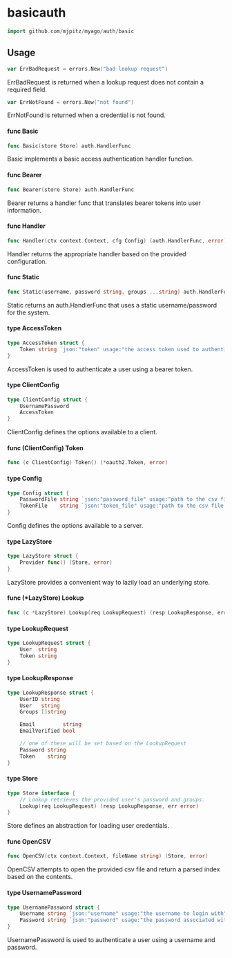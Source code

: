 # basicauth




```go
import github.com/mjpitz/myago/auth/basic
```

## Usage

```go
var ErrBadRequest = errors.New("bad lookup request")
```
ErrBadRequest is returned when a lookup request does not contain a required
field.

```go
var ErrNotFound = errors.New("not found")
```
ErrNotFound is returned when a credential is not found.

#### func  Basic

```go
func Basic(store Store) auth.HandlerFunc
```
Basic implements a basic access authentication handler function.

#### func  Bearer

```go
func Bearer(store Store) auth.HandlerFunc
```
Bearer returns a handler func that translates bearer tokens into user
information.

#### func  Handler

```go
func Handler(ctx context.Context, cfg Config) (auth.HandlerFunc, error)
```
Handler returns the appropriate handler based on the provided configuration.

#### func  Static

```go
func Static(username, password string, groups ...string) auth.HandlerFunc
```
Static returns an auth.HandlerFunc that uses a static username/password for the
system.

#### type AccessToken

```go
type AccessToken struct {
	Token string `json:"token" usage:"the access token used to authenticate requests"`
}
```

AccessToken is used to authenticate a user using a bearer token.

#### type ClientConfig

```go
type ClientConfig struct {
	UsernamePassword
	AccessToken
}
```

ClientConfig defines the options available to a client.

#### func (ClientConfig) Token

```go
func (c ClientConfig) Token() (*oauth2.Token, error)
```

#### type Config

```go
type Config struct {
	PasswordFile string `json:"password_file" usage:"path to the csv file containing usernames and passwords"`
	TokenFile    string `json:"token_file" usage:"path to the csv file containing tokens"`
}
```

Config defines the options available to a server.

#### type LazyStore

```go
type LazyStore struct {
	Provider func() (Store, error)
}
```

LazyStore provides a convenient way to lazily load an underlying store.

#### func (*LazyStore) Lookup

```go
func (c *LazyStore) Lookup(req LookupRequest) (resp LookupResponse, err error)
```

#### type LookupRequest

```go
type LookupRequest struct {
	User  string
	Token string
}
```


#### type LookupResponse

```go
type LookupResponse struct {
	UserID string
	User   string
	Groups []string

	Email         string
	EmailVerified bool

	// one of these will be set based on the LookupRequest
	Password string
	Token    string
}
```


#### type Store

```go
type Store interface {
	// Lookup retrieves the provided user's password and groups.
	Lookup(req LookupRequest) (resp LookupResponse, err error)
}
```

Store defines an abstraction for loading user credentials.

#### func  OpenCSV

```go
func OpenCSV(ctx context.Context, fileName string) (Store, error)
```
OpenCSV attempts to open the provided csv file and return a parsed index based
on the contents.

#### type UsernamePassword

```go
type UsernamePassword struct {
	Username string `json:"username" usage:"the username to login with"`
	Password string `json:"password" usage:"the password associated with the username"`
}
```

UsernamePassword is used to authenticate a user using a username and password.
